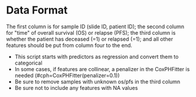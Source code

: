 
# Data Format
The first column is for sample ID (slide ID, patient ID); the second column for "time" of overall survival (OS) or relapse (PFS); the third column is whether the patient has deceased (=1) or relapsed (=1); and all other features should be put from column four to the end.    
- This script starts with predictors as regression and convert them to categorical
- In some cases, if features are collinear, a penalizer in the CoxPHFitter is needed (#cph=CoxPHFitter(penalizer=0.1))
- Be sure to remove samples with unknown os/pfs in the third column
- Be sure not to include any features with NA values
